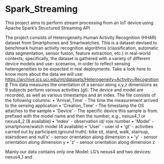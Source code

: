 # Spark_Streaming

This project aims to perform stream processing from an IoT device using Apache Spark’s Structured Streaming API

The project consists of Heterogeneity Human Activity Recognition (HHAR) dataset from Smartphones
and Smartwatches. This is a dataset devised to benchmark human activity recognition algorithms
(classification, automatic data segmentation, sensor fusion, feature extraction, etc.) in real-world
contexts; specifically, the dataset is gathered with a variety of different device models and use-
scenarios, in order to reflect sensing heterogeneities to be expected in real deployments.
Take a look here to know more about the data we will use:
https://archive.ics.uci.edu/ml/datasets/Heterogeneity+Activity+Recognition#
This data measures the orientation of a sensor along x,y,z dimensions as 9 subjects perform
various activities (gt). The device and model are recorded, as well as various timestamps and an
index.
The file consists of the following columns:
• 'Arrival_Time' - The time the measurement arrived to the sensing application
• 'Creation_Time' - The timestamp the OS attaches to the sample
• 'Device' - The specific device this sample is from. prefixed with the model name and then
the number, e.g., nexus4_1 or nexus4_2 (8 available)
• 'Index' - observation id/ row number
• 'Model' - smartphone/watch model (4 available)
• 'User' - user id
• 'gt' – activities carried out by participant (ground truth): bike sit, stand, walk, stairsup,
stairsdown and null'x' - sensor orientation along dimension x
• 'y' - sensor orientation along dimension y
• 'z' - sensor orientation along dimension z

Mainly our data contains only one Model: LG’s nexus4 and two devices: nexus4_1 and

